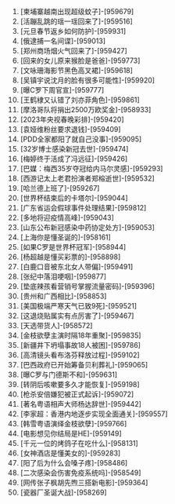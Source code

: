 
1. [柬埔寨越南出现超级蚊子]-[959679]
1. [活蹦乱跳的瑶一瑶回来了]-[959516]
1. [元旦春节返乡如何防护]-[959931]
1. [俄逮捕一名间谍]-[959013]
1. [郑州商场烟火气回来了]-[959427]
1. [回来的女儿原来猴脸是爸爸]-[959773]
1. [文咏珊海影节黑色高叉裙]-[959618]
1. [吴镇宇说沈月的脸有很多可能性]-[959920]
1. [曝C罗下周官宣]-[959777]
1. [王鹤棣又认错了刘亦菲角色]-[959861]
1. [摩洛哥队将捐出2500万欧奖金]-[958933]
1. [2023年央视春晚彩排]-[959420]
1. [袁娅维粉丝要求退钱]-[959409]
1. [PDD全家都阳了就自己没事]-[959095]
1. [32岁博士感染新冠去世]-[959474]
1. [梅婷终于活成了冯远征]-[959426]
1. [巴媒：梅西35岁夺冠给内马尔灵感]-[959293]
1. [西游记太上老君扮演者郑榕逝世]-[959532]
1. [哈兰德上班了]-[959267]
1. [世界杯结束后的卡塔尔]-[959044]
1. [广东省运会假球事件处理结果]-[959812]
1. [多地将迎疫情高峰]-[959043]
1. [山东公布新冠感染中药协定处方]-[959053]
1. [上海你是懂圣诞的]-[958161]
1. [如果C罗是世界杯冠军]-[958944]
1. [杨超越是懂买彩票的]-[958898]
1. [白鹿口音被东北女人带偏]-[959491]
1. [张纪中落泪哽咽]-[959877]
1. [垫底辣孩看营销号掌握流量密码]-[959396]
1. [贵州和广西相比]-[958853]
1. [美国极端严寒天气已致9死]-[959521]
1. [这退烧贴属实有点厉害了]-[959467]
1. [天选带货人]-[958572]
1. [金枝欲孽主演时隔18年重聚]-[959835]
1. [新疆井下坍塌事故18人被困]-[959786]
1. [高清镜头看布洛芬释放过程]-[959102]
1. [巴西政府已开始筹备贝利葬礼]-[959065]
1. [曝C罗与门德斯不和]-[959631]
1. [转阴后咳嗽要多久才能恢复]-[959198]
1. [枪杀安倍嫌犯被正式起诉]-[959072]
1. [著名粤语相声大师杨达辞世]-[959442]
1. [李家超：香港内地逐步实现全面通关]-[959557]
1. [韩雪粤语演绎金枝欲孽]-[959766]
1. [电影想见你结局是HE]-[959149]
1. [千元一位的烤鸽子在吃什么]-[958131]
1. [女神酒店是懂美女的]-[959283]
1. [阳了后为什么会嗓子疼]-[958486]
1. [二次感染会伤害免疫系统吗]-[958549]
1. [网传张子枫胡先煦三搭新电影]-[959364]
1. [瓷器厂圣诞大战]-[958269]